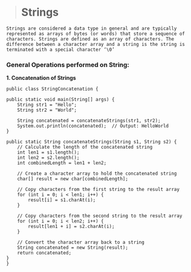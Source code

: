 > <h1> Strings </h1>

<!DOCTYPE html>
<html lang="en">
<head>
    <meta charset="UTF-8">
    <meta http-equiv="X-UA-Compatible" content="IE=edge">
    <meta name="viewport" content="width=device-width, initial-scale=1.0"><title>Strings</title>
</head>
<body>

    Strings are considered a data type in general and are typically represented as arrays of bytes (or words) that store a sequence of characters. Strings are defined as an array of characters. The difference between a character array and a string is the string is terminated with a special character ‘\0’

<h3>General Operations performed on String:</h3>

<b>1. Concatenation of Strings</b>
    
    public class StringConcatenation {

    public static void main(String[] args) {
        String str1 = "Hello";
        String str2 = "World";

        String concatenated = concatenateStrings(str1, str2);
        System.out.println(concatenated);  // Output: HelloWorld
    }

    public static String concatenateStrings(String s1, String s2) {
        // Calculate the length of the concatenated string
        int len1 = s1.length();
        int len2 = s2.length();
        int combinedLength = len1 + len2;

        // Create a character array to hold the concatenated string
        char[] result = new char[combinedLength];

        // Copy characters from the first string to the result array
        for (int i = 0; i < len1; i++) {
            result[i] = s1.charAt(i);
        }

        // Copy characters from the second string to the result array
        for (int i = 0; i < len2; i++) {
            result[len1 + i] = s2.charAt(i);
        }

        // Convert the character array back to a string
        String concatenated = new String(result);
        return concatenated;
    }
    }

</body>
</html>
